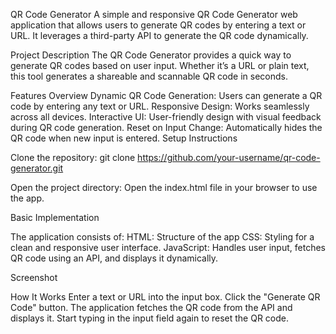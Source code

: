 QR Code Generator
A simple and responsive QR Code Generator web application that allows users to generate QR codes by entering a text or URL. It leverages a third-party API to generate the QR code dynamically.

Project Description
The QR Code Generator provides a quick way to generate QR codes based on user input. Whether it’s a URL or plain text, this tool generates a shareable and scannable QR code in seconds.

Features Overview
Dynamic QR Code Generation: Users can generate a QR code by entering any text or URL.
Responsive Design: Works seamlessly across all devices.
Interactive UI: User-friendly design with visual feedback during QR code generation.
Reset on Input Change: Automatically hides the QR code when new input is entered.
Setup Instructions

Clone the repository:
git clone https://github.com/your-username/qr-code-generator.git

Open the project directory:
Open the index.html file in your browser to use the app.

Basic Implementation

The application consists of:
HTML: Structure of the app 
CSS: Styling for a clean and responsive user interface.
JavaScript: Handles user input, fetches QR code using an API, and displays it dynamically.

Screenshot




How It Works
Enter a text or URL into the input box.
Click the "Generate QR Code" button.
The application fetches the QR code from the API and displays it.
Start typing in the input field again to reset the QR code.
